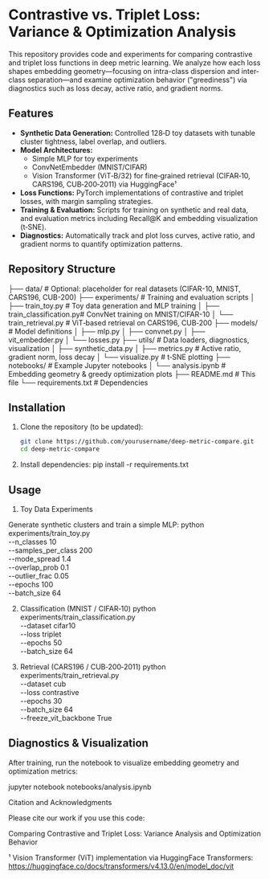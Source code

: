 # Contrastive vs. Triplet Loss: Variance & Optimization Analysis

This repository provides code and experiments for comparing contrastive and triplet loss functions in deep metric learning. We analyze how each loss shapes embedding geometry—focusing on intra-class dispersion and inter-class separation—and examine optimization behavior ("greediness") via diagnostics such as loss decay, active ratio, and gradient norms.

## Features
- **Synthetic Data Generation:** Controlled 128‑D toy datasets with tunable cluster tightness, label overlap, and outliers.
- **Model Architectures:**
  - Simple MLP for toy experiments
  - ConvNetEmbedder (MNIST/CIFAR)
  - Vision Transformer (ViT‑B/32) for fine‑grained retrieval (CIFAR‑10, CARS196, CUB‑200‑2011) via HuggingFace¹
- **Loss Functions:** PyTorch implementations of contrastive and triplet losses, with margin sampling strategies.
- **Training & Evaluation:** Scripts for training on synthetic and real data, and evaluation metrics including Recall@K and embedding visualization (t‑SNE).
- **Diagnostics:** Automatically track and plot loss curves, active ratio, and gradient norms to quantify optimization patterns.

## Repository Structure
├── data/                      # Optional: placeholder for real datasets (CIFAR-10, MNIST, CARS196, CUB-200)
├── experiments/               # Training and evaluation scripts
│   ├── train_toy.py           # Toy data generation and MLP training
│   ├── train_classification.py# ConvNet training on MNIST/CIFAR-10
│   └── train_retrieval.py     # ViT‑based retrieval on CARS196, CUB‑200
├── models/                    # Model definitions
│   ├── mlp.py
│   ├── convnet.py
│   ├── vit_embedder.py
│   └── losses.py
├── utils/                     # Data loaders, diagnostics, visualization
│   ├── synthetic_data.py
│   ├── metrics.py             # Active ratio, gradient norm, loss decay
│   └── visualize.py           # t‑SNE plotting
├── notebooks/                 # Example Jupyter notebooks
│   └── analysis.ipynb         # Embedding geometry & greedy optimization plots
├── README.md                  # This file
└── requirements.txt           # Dependencies

## Installation

1. Clone the repository (to be updated):
   ```bash
   git clone https://github.com/yourusername/deep-metric-compare.git
   cd deep-metric-compare
2. Install dependencies:
   pip install -r requirements.txt

## Usage

1. Toy Data Experiments

Generate synthetic clusters and train a simple MLP:
python experiments/train_toy.py \
  --n_classes 10 \
  --samples_per_class 200 \
  --mode_spread 1.4 \
  --overlap_prob 0.1 \
  --outlier_frac 0.05 \
  --epochs 100 \
  --batch_size 64

2. Classification (MNIST / CIFAR‑10)
   python experiments/train_classification.py \
  --dataset cifar10 \
  --loss triplet \
  --epochs 50 \
  --batch_size 64
   
4. Retrieval (CARS196 / CUB‑200‑2011)
   python experiments/train_retrieval.py \
  --dataset cub \
  --loss contrastive \
  --epochs 30 \
  --batch_size 64 \
  --freeze_vit_backbone True

## Diagnostics & Visualization

After training, run the notebook to visualize embedding geometry and optimization metrics:

jupyter notebook notebooks/analysis.ipynb

Citation and Acknowledgments

Please cite our work if you use this code:

Comparing Contrastive and Triplet Loss: Variance Analysis and Optimization Behavior

¹ Vision Transformer (ViT) implementation via HuggingFace Transformers: https://huggingface.co/docs/transformers/v4.13.0/en/model_doc/vit
